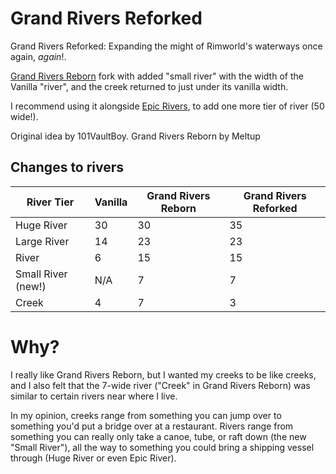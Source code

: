 # Grand Rivers Reforked

Grand Rivers Reforked: Expanding the might of Rimworld's waterways once again, *again*!.

[Grand Rivers Reborn](https://steamcommunity.com/sharedfiles/filedetails/?id=1675451818) fork with added "small river" with the width of the Vanilla "river", and the creek returned to just under its vanilla width.

I recommend using it alongside [Epic Rivers](https://steamcommunity.com/sharedfiles/filedetails/?id=1668694277), to add one more tier of river (50 wide!).

Original idea by 101VaultBoy. Grand Rivers Reborn by Meltup

## Changes to rivers

| River Tier         | Vanilla | Grand Rivers Reborn | Grand Rivers Reforked |
| ------------------ | ------- | ------------------- | --------------------- |
| Huge River         | 30      | 30                  | 35                    |
| Large River        | 14      | 23                  | 23                    |
| River              | 6       | 15                  | 15                    |
| Small River (new!) | N/A     | 7                   | 7                     |
| Creek              | 4       | 7                   | 3                     |

# Why?
I really like Grand Rivers Reborn, but I wanted my creeks to be like creeks, and I also felt that the 7-wide river ("Creek" in Grand Rivers Reborn) was similar to certain rivers near where I live.

In my opinion, creeks range from something you can jump over to something you'd put a bridge over at a restaurant. Rivers range from something you can really only take a canoe, tube, or raft down (the new "Small River"), all the way to something you could bring a shipping vessel through (Huge River or even Epic River).